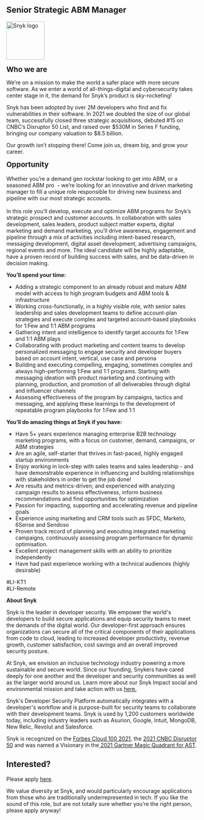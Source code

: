 Senior Strategic ABM Manager
---

<img src="https://res.cloudinary.com/snyk/image/upload/v1537345894/press-kit/brand/logo-black.png" width="100" alt="Snyk logo" />

<p><span style="font-size: 14pt;"><strong>Who we are</strong></span></p>
<p>We’re on a mission to make the world a safer place with more secure software. As we enter a world of all-things-digital and cybersecurity takes center stage in it, the demand for Snyk’s product is sky-rocketing!&nbsp;&nbsp;</p>
<p>Snyk has been adopted by over 2M developers who find and fix vulnerabilities in their software. In 2021 we doubled the size of our global team, successfully closed three strategic acquisitions, debuted #15 on CNBC’s Disruptor 50 List, and raised over $530M in Series F funding, bringing our company valuation to $8.5 billion.&nbsp;</p>
<p>Our growth isn’t stopping there! Come join us, dream big, and grow your career.</p>
<p><span style="font-size: 14pt;"><strong>Opportunity</strong></span><br><br>Whether you’re a demand gen rockstar looking to get into ABM, or a seasoned ABM pro&nbsp; - we’re looking for an innovative and driven marketing manager to fill a unique role responsible for driving new business and pipeline with our most strategic accounts. <br><br>In this role you’ll develop, execute and optimize ABM programs for Snyk’s strategic prospect and customer accounts. In collaboration with sales development, sales leaders, product subject matter experts, digital marketing and demand marketing, you’ll drive awareness, engagement and pipeline through a mix of activities including intent-based research, messaging development, digital asset development, advertising campaigns, regional events and more. The ideal candidate will be highly adaptable, have a proven record of building success with sales, and be data-driven in decision making.</p>
<p><strong>You’ll spend your time:</strong></p>
<ul>
<li>Adding a strategic component to an already robust and mature ABM model with access to high program budgets and ABM tools &amp; infrastructure&nbsp;</li>
<li>Working cross-functionally, in a highly visible role, with senior sales leadership and sales development teams to define account-plan strategies and execute complex and targeted account-based playbooks for 1:Few and 1:1 ABM programs</li>
<li>Gathering intent and intelligence to identify target accounts for 1:Few and 1:1 ABM plays</li>
<li>Collaborating with product marketing and content teams to develop personalized messaging to engage security and developer buyers based on account intent, vertical, use case and persona</li>
<li>Building and executing compelling, engaging, sometimes complex and always high-performing 1:Few and 1:1 programs. Starting with messaging ideation with product marketing and continuing with planning, production, and promotion of all deliverables through digital and influencer channels</li>
<li>Assessing effectiveness of the program by campaigns, tactics and messaging, and applying these learnings to the development of repeatable program playbooks for 1:Few and 1:1&nbsp;</li>
</ul>
<p><strong>You’ll do amazing things at Snyk if you have:&nbsp;</strong></p>
<ul>
<li>Have 5+ years experience managing enterprise B2B technology marketing programs, with a focus on customer, demand, campaigns, or ABM strategies</li>
<li>Are an agile, self-starter that thrives in fast-paced, highly engaged startup environments</li>
<li>Enjoy working in lock-step with sales teams and sales leadership - and have demonstrable experience in influencing and building relationships with stakeholders in order to get the job done!&nbsp;</li>
<li>Are results and metrics-driven; and experienced with analyzing campaign results to assess effectiveness, inform business recommendations and find opportunities for optimization</li>
<li>Passion for impacting, supporting and accelerating revenue and pipeline goals&nbsp;</li>
<li>Experience using marketing and CRM tools such as SFDC, Marketo, 6Sense and Sendoso&nbsp;</li>
<li>Proven track record of planning and executing integrated marketing campaigns, continuously assessing program performance for dynamic optimisation.&nbsp;</li>
<li>Excellent project management skills with an ability to prioritize independently</li>
<li>Have had past experience working with a technical audiences (highly desirable)</li>
</ul>
<p>#LI-KT1<br>#LI-Remote</p><div class="content-conclusion"><p><strong>About Snyk</strong></p>
<p><span style="font-weight: 400;">Snyk is the leader in developer security. We empower the world's developers to build secure applications and equip security teams to meet the demands of the digital world. Our developer-first approach ensures organizations can secure all of the critical components of their applications from code to cloud, leading to increased developer productivity, revenue growth, customer satisfaction, cost savings and an overall improved security posture.&nbsp;</span></p>
<p><span style="font-weight: 400;">At Snyk, we envision an inclusive technology industry powering a more sustainable and secure world.</span> <span style="font-weight: 400;">Since our founding, Snykers have cared deeply for one another and the developer and security communities as well as the larger world around us. Learn more about our Snyk Impact social and environmental mission and take action with us </span><a href="https://snyk.io/about/snyk-impact/"><span style="font-weight: 400;">here.</span></a></p>
<p><span style="font-weight: 400;">Snyk's Developer Security Platform automatically integrates with a developer's workflow and is purpose-built for security teams to collaborate with their development teams. Snyk is used by 1,200 customers worldwide today, including industry leaders such as Asurion, Google, Intuit, MongoDB, New Relic, Revolut and Salesforce.</span></p>
<p><span style="font-weight: 400;">Snyk is recognized on the </span><a href="https://www.forbes.com/cloud100/#6f24b5ba5f94"><span style="font-weight: 400;">Forbes Cloud 100 2021</span></a><span style="font-weight: 400;">, the </span><a href="https://www.cnbc.com/2021/05/25/these-are-the-2021-cnbc-disruptor-50-companies.html"><span style="font-weight: 400;">2021 CNBC Disruptor 50</span></a><span style="font-weight: 400;"> and was named a Visionary in the</span><a href="https://snyk.io/blog/snyk-visionary-2021-gartner-magic-quadrant-for-ast/"><span style="font-weight: 400;"> 2021 Gartner Magic Quadrant for AST</span></a><span style="font-weight: 400;">.</span></p></div>

Interested?
---

Please apply [here](https://boards.greenhouse.io/snyk/jobs/5321835002#app).

We value diversity at Snyk, and would particularly encourage applications from those who are traditionally underrepresented in tech.
If you like the sound of this role, but are not totally sure whether you’re the right person, please apply anyway!
